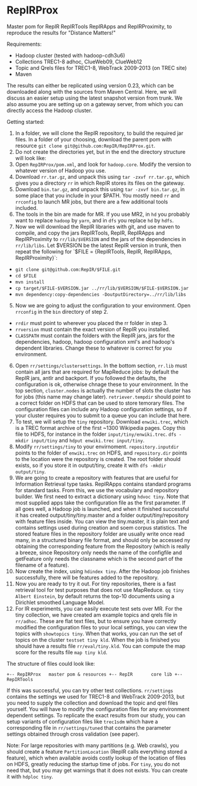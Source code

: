 RepIRProx
=========

Master pom for RepIR RepIRTools RepIRApps and RepIRProximity, to reproduce the results for "Distance Matters!"

Requirements:
- Hadoop cluster (tested with hadoop-cdh3u6)
- Collections TREC1-8 adhoc, ClueWeb09, ClueWeb12
- Topic and Qrels files for TREC1-8, WebTrack 2009-2013 (on TREC site)
- Maven

The results can either be replicated using version 0.23, which can be downloaded along with the sources from Maven Central. Here, we will discuss an easier setup using the latest snapshot version from trunk. We also assume you are setting up on a gateway server, from which you can directly access the Hadoop cluster.

Getting started:

1. In a folder, we will clone the RepIR repository, to build the required jar files. In a folder of your choosing, download the parent pom with resource `git clone git@github.com:RepIR/RepIRProx.git`.
2. Do not create the directories yet, but in the end the directory structure will look like:
2. Open `RepIRProx/pom.xml`, and look for `hadoop.core`. Modify the version to whatever version of Hadoop you use. 
2. Download `rr.tar.gz`, and unpack this using `tar -zxvf rr.tar.gz`, which gives you a directory `rr` in which RepIR stores its files on the gateway.
2. Download `bin.tar.gz`, and unpack this using `tar -zxvf bin.tar.gz`, in some place that you include in your $PATH. You mostly need `rr` and `rrconfig` to launch MR jobs, but there are a few additional tools included.
3. The tools in the bin are made for MR. If you use MR2, in `hd` you probably want to replace `hadoop` by `yarn`, and in `dfs` you replace `hd` by `hdfs`. 
4. Now we will download the RepIR libraries with git, and use maven to compile, and copy the jars RepIRTools, RepIR, RepIRApps and RepIRProximity to `rr/lib/$VERSION` and the jars of the dependencies in `rr/lib/libs`. Let $VERSION be the latest RepIR version in trunk, then repeat the following for `$FILE = {RepIRTools, RepIR, RepIRApps, RepIRProximity}`:
  - `git clone git@github.com:RepIR/$FILE.git`
  - `cd $FILE`
  - `mvn install`
  - `cp target/$FILE-$VERSION.jar ../rr/lib/$VERSION/$FILE-$VERSION.jar`
  - `mvn dependency:copy-dependencies -DoutputDirectory=../rr/lib/libs`
5. Now we are going to adjust the configuration to your environment. Open `rrconfig` in the `bin` directory of step 2. 
  - `rrdir` must point to wherever you placed the rr folder in step 3. 
  - `rrversion` must contain the exact version of RepIR you installed. 
  - `CLASSPATH` must contain the folders with the RepIR jars, jars for the dependencies, hadoop, hadoop configuration xml's and hadoop's dependent libraries. Change these to whatever is correct for you environment.
6. Open `rr/settings/clustersettings`. In the bottom section, `rr.lib` must contain all jars that are required for MapReduce jobs: by default the RepIR jars, antlr and backport. If you followed the defaults, the configuration is ok, otherwise chnage these to your environment. In the top section, `cluster.nodes` is actually the number of slots the cluster has for jobs (this name may change later). `retriever.tempdir` should point to a correct folder on HDFS that can be used to store temorary files. The configuration files can include any Hadoop configuration settings, so if your cluster requires you to submit to a queue you can include that here.
7. To test, we will setup the `tiny` repository. Download `enwiki.trec`, which is a TREC format archive of the first ~1300 Wikipedia pages. Copy this file to HDFS, for instance in the folder `input/tiny/enwiki.trec`. `dfs -mkdir input/tiny` and `hdput enwiki.trec input/tiny`.
8. Modify `rr/settings/tiny` to your envirnoment. `repository.inputdir` points to the folder of `enwiki.trec` on HDFS, and `repository.dir` points to the location were the repository is created. The root folder should exists, so if you store it in output/tiny, create it with `dfs -mkdir output/tiny`.
9. We are going to create a repository with features that are useful for Information Retrieval type tasks. RepIRApps contains standard programs for standard tasks. From this, we use the vocabulary and repository builder. We first need to extract a dictionary using `hdvoc tiny`. Note that most supplied apps take the configuration file as the first parameter. If all goes well, a Hadoop job is launched, and when it finished successful it has created output/tiny/tiny.master and a folder output/tiny/repository with feature files inside. You can view the tiny.master, it is plain text and contains settings used during creation and soem corpus statistics. The stored feature files in the repository folder are usually write once read many, in a structured binary file format, and should only be accessed ny obtaining the corresponding feature from the Repository (which is really a breeze, since Repository only needs the name of the configfile and getFeature only needs the classname which is the second part of the filename of a feature).
10. Now create the index, using `hdindex tiny`. After the Hadoop job finishes successfully, there will be features added to the repository.
11. Now you are ready to try it out. For tiny repositories, there is a fast retrieval tool for test purposes that does not use MapReduce. `qq tiny Albert Einstein`, by default returns the top-10 documents using a Dirichlet smoothed Language Model.
12. For IR experiments, you can easily execute test sets over MR. For the tiny collection, we have created am example topics and qrels file in `rr/adhoc`. These are flat text files, but to ensure you have correctly modified the configuration files to your local settings, you can view the topics with `showtopics tiny`. When that works, you can run the set of topics on the cluster `testset tiny kld`. When the job is finished you should have a results file `rr/eval/tiny.kld`. You can compute the map score for the results file `map tiny kld`.  

The structure of files could look like:

`
+-- RepIRProx   master pom & resources
+-- RepIR       core lib
+-- RepIRTools
`

If this was successful, you can try other test collections. `rr/settings` contains the settings we used for TREC1-8 and WebTrack 2009-2013, but you need to supply the collection and download the topic and qrel files yourself. You will have to modify the configuration files for any environment dependent settings. To replicate the exact results from our study, you can setup variants of configuration files like `trec1sdm` which have a corresponding file in `rr/settings/tuned` that contains the parameter settings obtained through cross validation (see paper).

Note: For large repositories with many partitions (e.g. Web crawls), you should create a feature `PartitionLocation` (RepIR calls everything stored a feature), which when available avoids costly lookup of the location of files on HDFS, greatly reducing the startup time of jobs. For `tiny`, you do not need that, but you may get warnings that it does not exists. You can create it with `hdploc tiny`.
